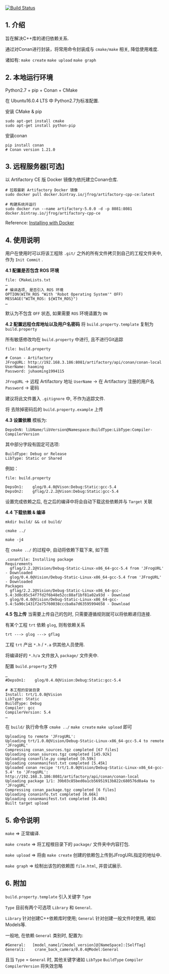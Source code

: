 [![Build Status](https://travis-ci.com/HaomingJu/DependencySolution.svg?branch=master)](https://travis-ci.com/HaomingJu/DependencySolution)

## 1. 介绍

旨在解决C++库的递归依赖关系.

通过对Conan进行封装，将常用命令封装成与 `cmake/make` 相关, 降低使用难度.

诸如有: `make create` `make upload` `make graph`

## 2. 本地运行环境

Python2.7 + pip + Conan + CMake

在 Ubuntu16.0.4 LTS 中 Python2.7为标准配置.

安装 CMake & pip
```
sudo apt-get install cmake
sudo apt-get install python-pip
```
安装conan
```
pip install conan
# Conan version 1.21.0
```

## 3. 远程服务器[可选]

以 Artifactory CE 版 Docker 镜像为依托建立Conan仓库.
```
# 拉取最新 Artifactory Docker 镜像
sudo docker pull docker.bintray.io/jfrog/artifactory-cpp-ce:latest

# 构建系统并运行
sudo docker run --name artifactory-5.0.0 -d -p 8081:8081  docker.bintray.io/jfrog/artifactory-cpp-ce
```
Reference: [Installing with Docker](https://www.jfrog.com/confluence/display/RTF/Installing+with+Docker)


## 4. 使用说明

用户在使用时可以将该工程除 `.git/` 之外的所有文件拷贝到自己的工程文件夹中, 作为 `Init Commit` .

**4.1 配置是否包含 ROS 环境**

```
file: CMakeLists.txt
…
# 编译选项, 是否引入 ROS 环境
OPTION(WITH_ROS "With 'Robot Operating System'" OFF)
MESSAGE("WITH_ROS: ${WITH_ROS}")
…

```
默认为不包含 `OFF` 状态, 如果需要 `ROS` 环境请置为 `ON`

**4.2 配置远程仓库地址以及用户名密码**
将 `build.property.template` 复制为 `build.property`

所有敏感修改均在 `build.property` 中进行, 且不进行Git追踪

```
file: build.property

# Conan - Artifactory
JFrogURL: http://192.168.3.186:8081/artifactory/api/conan/conan-local
UserName: haoming
Password: juhaoming1994115

```
`JFrogURL` -> 远程 Artifactory 地址
`UserName` -> 在 Artifactory 注册的用户名
`Password` -> 密码

建议将此文件置入 `.gitignore` 中, 不作为追踪文件.

将 去除掉密码后的 `build.property.example` 上传

**4.3 设置依赖**
模板为:
```
DepsOnN: libName/libVersion@Namespace:BuildType:LibType:Compiler-CompilerVersion
```
其中部分字段有固定可选项:
```
BuildType: Debug or Release
LibType: Static or Shared
```

例如：

```
file: build.property

DepsOn1:    glog/0.4.0@Vison:Debug:Static:gcc-5.4
DepsOn2:    gflag/2.2.2@Vison:Debug:Static:gcc-5.4

```

设置完成依赖之后, 在之后的编译中将会自动下载这些依赖并与 `Target` 关联

**4.4 下载依赖 & 编译**
```
mkdir build/ && cd build/

cmake ../

make -j4
```
在 `cmake ../` 的过程中, 自动将依赖下载下来, 如下图
```
.conanfile: Installing package
Requirements
  gflag/2.2.2@Vision/Debug-Static-Linux-x86_64-gcc-5.4 from 'JFrogURL' - Downloaded
  glog/0.4.0@Vision/Debug-Static-Linux-x86_64-gcc-5.4 from 'JFrogURL' - Downloaded
Packages
  gflag/2.2.2@Vision/Debug-Static-Linux-x86_64-gcc-5.4:3d8c85c54f7fd2f6b48e52cc88af1bf81a02a93d - Download
  glog/0.4.0@Vision/Debug-Static-Linux-x86_64-gcc-5.4:5a90c1431f2e75760038cccba0a7d63595994658 - Download

```

**4.5 包上传**
当需要上传自己的包时, 只需要遵循规则就可以将依赖递归连接.

有某个工程 `trt` 依赖 `glog`, 则有依赖关系

```
trt ---> glog ---> gflag
```
工程 `trt` 产出 `*.h` / `*.a` 供其他人员使用. 

将编译好的 `*.h/a` 文件放入 `package/` 文件夹中.

配置 `build.property` 文件

```
…
#DepsOn1:    glog/0.4.0@Vision:Debug:Static:gcc-5.4

# 本工程的安装目录
Install: trt/1.0.0@Vision
LibType: Static
BuildType: Debug
Compiler: gcc
CompilerVersion: 5.4
…

```
在 `build/` 执行命令序 `cmake ../` `make create` `make upload` 即可

```
Uploading to remote 'JFrogURL':
Uploading trt/1.0.0@Vision/Debug-Static-Linux-x86_64-gcc-5.4 to remote 'JFrogURL'
Compressing conan_sources.tgz completed [67 files]
Uploading conan_sources.tgz completed [145.92k]
Uploading conanfile.py completed [0.59k]
Uploading conanmanifest.txt completed [5.45k]
Uploaded conan recipe 'trt/1.0.0@Vision/Debug-Static-Linux-x86_64-gcc-5.4' to 'JFrogURL': http://192.168.3.186:8081/artifactory/api/conan/conan-local
Uploading package 1/1: 39b03c85bed0a1cb56951913b822c680576d0a4a to 'JFrogURL'
Compressing conan_package.tgz completed [6 files]
Uploading conaninfo.txt completed [0.66k]
Uploading conanmanifest.txt completed [0.40k]
Built target upload

```



## 5. 命令说明
`make` => 正常编译.

`make create` => 将工程根目录下的 `package/` 文件夹中内容打包.

`make upload` => 将由 `make create` 创建的依赖包上传到JFrogURL指定的地址中.

`make graph` => 绘制出该包的依赖图 `file.html`, 并尝试展示.

## 6. 附加

`build.property.template` 引入关键字 `Type`

`Type` 目前有两个可选项 `Library` 和 `General`. 

`Library` 针对创建C++依赖库时使用; `General` 针对创建一般文件时使用, 诸如Models等.

一般地, 在依赖 `General` 类别时, 配置为:

```
#General:   [model_name]/[model_version]@[NameSpace]:[SelfTag]
General1:    crane_back_camera/0.0.4@Model:General
```

且当 `Type` = `General` 时, 其他关键字诸如 `LibType` `BuildType` `Compiler` `CompilerVersion` 将失效忽略
